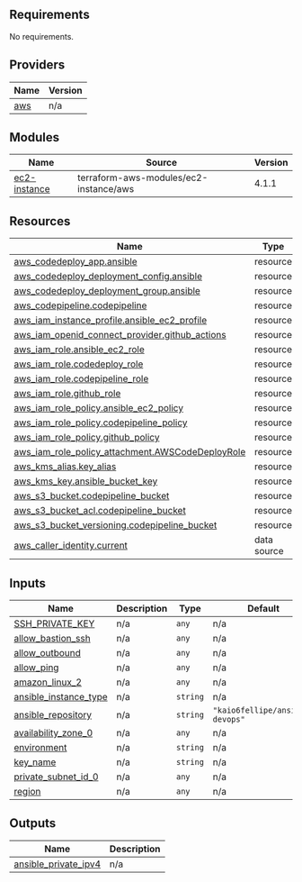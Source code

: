 <!-- BEGIN_TF_DOCS -->
## Requirements

No requirements.

## Providers

| Name | Version |
|------|---------|
| <a name="provider_aws"></a> [aws](#provider\_aws) | n/a |

## Modules

| Name | Source | Version |
|------|--------|---------|
| <a name="module_ec2-instance"></a> [ec2-instance](#module\_ec2-instance) | terraform-aws-modules/ec2-instance/aws | 4.1.1 |

## Resources

| Name | Type |
|------|------|
| [aws_codedeploy_app.ansible](https://registry.terraform.io/providers/hashicorp/aws/latest/docs/resources/codedeploy_app) | resource |
| [aws_codedeploy_deployment_config.ansible](https://registry.terraform.io/providers/hashicorp/aws/latest/docs/resources/codedeploy_deployment_config) | resource |
| [aws_codedeploy_deployment_group.ansible](https://registry.terraform.io/providers/hashicorp/aws/latest/docs/resources/codedeploy_deployment_group) | resource |
| [aws_codepipeline.codepipeline](https://registry.terraform.io/providers/hashicorp/aws/latest/docs/resources/codepipeline) | resource |
| [aws_iam_instance_profile.ansible_ec2_profile](https://registry.terraform.io/providers/hashicorp/aws/latest/docs/resources/iam_instance_profile) | resource |
| [aws_iam_openid_connect_provider.github_actions](https://registry.terraform.io/providers/hashicorp/aws/latest/docs/resources/iam_openid_connect_provider) | resource |
| [aws_iam_role.ansible_ec2_role](https://registry.terraform.io/providers/hashicorp/aws/latest/docs/resources/iam_role) | resource |
| [aws_iam_role.codedeploy_role](https://registry.terraform.io/providers/hashicorp/aws/latest/docs/resources/iam_role) | resource |
| [aws_iam_role.codepipeline_role](https://registry.terraform.io/providers/hashicorp/aws/latest/docs/resources/iam_role) | resource |
| [aws_iam_role.github_role](https://registry.terraform.io/providers/hashicorp/aws/latest/docs/resources/iam_role) | resource |
| [aws_iam_role_policy.ansible_ec2_policy](https://registry.terraform.io/providers/hashicorp/aws/latest/docs/resources/iam_role_policy) | resource |
| [aws_iam_role_policy.codepipeline_policy](https://registry.terraform.io/providers/hashicorp/aws/latest/docs/resources/iam_role_policy) | resource |
| [aws_iam_role_policy.github_policy](https://registry.terraform.io/providers/hashicorp/aws/latest/docs/resources/iam_role_policy) | resource |
| [aws_iam_role_policy_attachment.AWSCodeDeployRole](https://registry.terraform.io/providers/hashicorp/aws/latest/docs/resources/iam_role_policy_attachment) | resource |
| [aws_kms_alias.key_alias](https://registry.terraform.io/providers/hashicorp/aws/latest/docs/resources/kms_alias) | resource |
| [aws_kms_key.ansible_bucket_key](https://registry.terraform.io/providers/hashicorp/aws/latest/docs/resources/kms_key) | resource |
| [aws_s3_bucket.codepipeline_bucket](https://registry.terraform.io/providers/hashicorp/aws/latest/docs/resources/s3_bucket) | resource |
| [aws_s3_bucket_acl.codepipeline_bucket](https://registry.terraform.io/providers/hashicorp/aws/latest/docs/resources/s3_bucket_acl) | resource |
| [aws_s3_bucket_versioning.codepipeline_bucket](https://registry.terraform.io/providers/hashicorp/aws/latest/docs/resources/s3_bucket_versioning) | resource |
| [aws_caller_identity.current](https://registry.terraform.io/providers/hashicorp/aws/latest/docs/data-sources/caller_identity) | data source |

## Inputs

| Name | Description | Type | Default | Required |
|------|-------------|------|---------|:--------:|
| <a name="input_SSH_PRIVATE_KEY"></a> [SSH\_PRIVATE\_KEY](#input\_SSH\_PRIVATE\_KEY) | n/a | `any` | n/a | yes |
| <a name="input_allow_bastion_ssh"></a> [allow\_bastion\_ssh](#input\_allow\_bastion\_ssh) | n/a | `any` | n/a | yes |
| <a name="input_allow_outbound"></a> [allow\_outbound](#input\_allow\_outbound) | n/a | `any` | n/a | yes |
| <a name="input_allow_ping"></a> [allow\_ping](#input\_allow\_ping) | n/a | `any` | n/a | yes |
| <a name="input_amazon_linux_2"></a> [amazon\_linux\_2](#input\_amazon\_linux\_2) | n/a | `any` | n/a | yes |
| <a name="input_ansible_instance_type"></a> [ansible\_instance\_type](#input\_ansible\_instance\_type) | n/a | `string` | n/a | yes |
| <a name="input_ansible_repository"></a> [ansible\_repository](#input\_ansible\_repository) | n/a | `string` | `"kaio6fellipe/ansible-devops"` | no |
| <a name="input_availability_zone_0"></a> [availability\_zone\_0](#input\_availability\_zone\_0) | n/a | `any` | n/a | yes |
| <a name="input_environment"></a> [environment](#input\_environment) | n/a | `string` | n/a | yes |
| <a name="input_key_name"></a> [key\_name](#input\_key\_name) | n/a | `string` | n/a | yes |
| <a name="input_private_subnet_id_0"></a> [private\_subnet\_id\_0](#input\_private\_subnet\_id\_0) | n/a | `any` | n/a | yes |
| <a name="input_region"></a> [region](#input\_region) | n/a | `any` | n/a | yes |

## Outputs

| Name | Description |
|------|-------------|
| <a name="output_ansible_private_ipv4"></a> [ansible\_private\_ipv4](#output\_ansible\_private\_ipv4) | n/a |
<!-- END_TF_DOCS -->